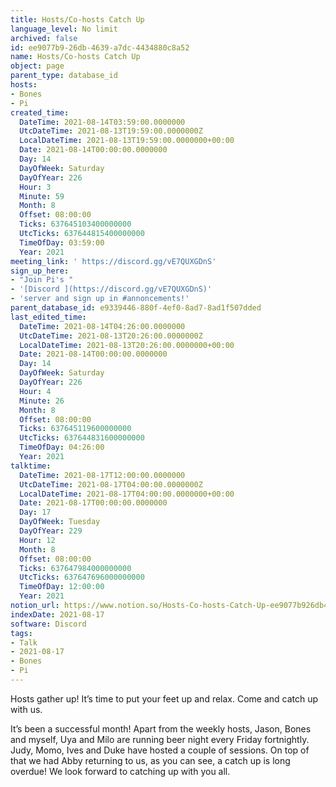 ```yaml
---
title: Hosts/Co-hosts Catch Up
language_level: No limit
archived: false
id: ee9077b9-26db-4639-a7dc-4434880c8a52
name: Hosts/Co-hosts Catch Up
object: page
parent_type: database_id
hosts:
- Bones
- Pi
created_time:
  DateTime: 2021-08-14T03:59:00.0000000
  UtcDateTime: 2021-08-13T19:59:00.0000000Z
  LocalDateTime: 2021-08-13T19:59:00.0000000+00:00
  Date: 2021-08-14T00:00:00.0000000
  Day: 14
  DayOfWeek: Saturday
  DayOfYear: 226
  Hour: 3
  Minute: 59
  Month: 8
  Offset: 08:00:00
  Ticks: 637645103400000000
  UtcTicks: 637644815400000000
  TimeOfDay: 03:59:00
  Year: 2021
meeting_link: ' https://discord.gg/vE7QUXGDnS'
sign_up_here:
- "Join Pi's "
- '[Discord ](https://discord.gg/vE7QUXGDnS)'
- 'server and sign up in #annoncements!'
parent_database_id: e9339446-880f-4ef0-8ad7-8ad1f507dded
last_edited_time:
  DateTime: 2021-08-14T04:26:00.0000000
  UtcDateTime: 2021-08-13T20:26:00.0000000Z
  LocalDateTime: 2021-08-13T20:26:00.0000000+00:00
  Date: 2021-08-14T00:00:00.0000000
  Day: 14
  DayOfWeek: Saturday
  DayOfYear: 226
  Hour: 4
  Minute: 26
  Month: 8
  Offset: 08:00:00
  Ticks: 637645119600000000
  UtcTicks: 637644831600000000
  TimeOfDay: 04:26:00
  Year: 2021
talktime:
  DateTime: 2021-08-17T12:00:00.0000000
  UtcDateTime: 2021-08-17T04:00:00.0000000Z
  LocalDateTime: 2021-08-17T04:00:00.0000000+00:00
  Date: 2021-08-17T00:00:00.0000000
  Day: 17
  DayOfWeek: Tuesday
  DayOfYear: 229
  Hour: 12
  Month: 8
  Offset: 08:00:00
  Ticks: 637647984000000000
  UtcTicks: 637647696000000000
  TimeOfDay: 12:00:00
  Year: 2021
notion_url: https://www.notion.so/Hosts-Co-hosts-Catch-Up-ee9077b926db4639a7dc4434880c8a52
indexDate: 2021-08-17
software: Discord
tags:
- Talk
- 2021-08-17
- Bones
- Pi
---
```









Hosts gather up! It’s time to put your feet up and relax. Come and catch up with us.

It’s been a successful month! Apart from the weekly hosts, Jason, Bones and myself, Uya and Milo are running beer night every Friday fortnightly. Judy, Momo, Ives and Duke have hosted a couple of sessions. On top of that we had Abby returning to us, as you can see, a catch up is long overdue! We look forward to catching up with you all.


















